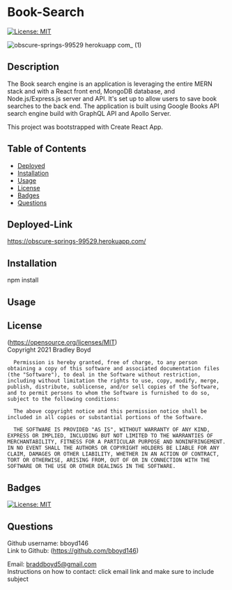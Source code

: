 # Book-Search  
[![License: MIT](https://img.shields.io/badge/License-MIT-yellow.svg)](https://opensource.org/licenses/MIT)

![obscure-springs-99529 herokuapp com_ (1)](https://user-images.githubusercontent.com/82745040/138368828-bac531c7-8b86-4adb-b477-651592bcdc58.png)

## Description
The Book search engine is an application is leveraging the entire MERN stack and with a React front end, MongoDB database, and Node.js/Express.js server and API. It's set up to allow users to save book searches to the back end. The application is built using Google Books API search engine build with GraphQL API and Apollo Server.

This project was bootstrapped with Create React App.

## Table of Contents

- [Deployed](#Deployed-Link)
- [Installation](#Installation)
- [Usage](#Usage)
- [License](#License)
- [Badges](#Badges)
- [Questions](#Questions)

## Deployed-Link 
https://obscure-springs-99529.herokuapp.com/
## Installation 
npm install

## Usage 



## License 
(https://opensource.org/licenses/MIT)  
   Copyright 2021 Bradley Boyd

      Permission is hereby granted, free of charge, to any person obtaining a copy of this software and associated documentation files (the "Software"), to deal in the Software without restriction, including without limitation the rights to use, copy, modify, merge, publish, distribute, sublicense, and/or sell copies of the Software, and to permit persons to whom the Software is furnished to do so, subject to the following conditions:
      
      The above copyright notice and this permission notice shall be included in all copies or substantial portions of the Software.
      
      THE SOFTWARE IS PROVIDED "AS IS", WITHOUT WARRANTY OF ANY KIND, EXPRESS OR IMPLIED, INCLUDING BUT NOT LIMITED TO THE WARRANTIES OF MERCHANTABILITY, FITNESS FOR A PARTICULAR PURPOSE AND NONINFRINGEMENT. IN NO EVENT SHALL THE AUTHORS OR COPYRIGHT HOLDERS BE LIABLE FOR ANY CLAIM, DAMAGES OR OTHER LIABILITY, WHETHER IN AN ACTION OF CONTRACT, TORT OR OTHERWISE, ARISING FROM, OUT OF OR IN CONNECTION WITH THE SOFTWARE OR THE USE OR OTHER DEALINGS IN THE SOFTWARE.

## Badges
[![License: MIT](https://img.shields.io/badge/License-MIT-yellow.svg)](https://opensource.org/licenses/MIT)


## Questions
Github username: bboyd146  
Link to Github: (https://github.com/bboyd146)  

Email: braddboyd5@gmail.com  
Instructions on how to contact: click email link and make sure to include subject  
